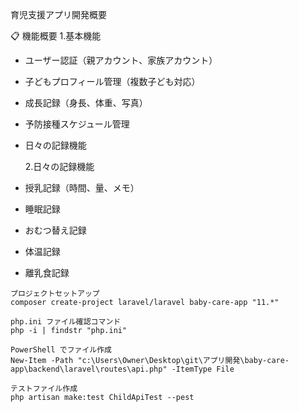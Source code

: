 育児支援アプリ開発概要

📋 機能概要 1.基本機能

- ユーザー認証（親アカウント、家族アカウント）
- 子どもプロフィール管理（複数子ども対応）
- 成長記録（身長、体重、写真）
- 予防接種スケジュール管理
- 日々の記録機能

  2.日々の記録機能

- 授乳記録（時間、量、メモ）
- 睡眠記録
- おむつ替え記録
- 体温記録
- 離乳食記録

```
プロジェクトセットアップ
composer create-project laravel/laravel baby-care-app "11.*"
```

```
php.ini ファイル確認コマンド
php -i | findstr "php.ini"
```

```
PowerShell でファイル作成
New-Item -Path "c:\Users\Owner\Desktop\git\アプリ開発\baby-care-app\backend\laravel\routes\api.php" -ItemType File
```

```
テストファイル作成
php artisan make:test ChildApiTest --pest
```
